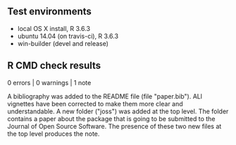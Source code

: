 ## Test environments
* local OS X install, R 3.6.3
* ubuntu 14.04 (on travis-ci), R 3.6.3
* win-builder (devel and release)

## R CMD check results

0 errors | 0 warnings | 1 note

A bibliography was added to the README file (file "paper.bib"). ALl vignettes have been corrected to make them more clear and understandable. 
A new folder ("joss") was added at the top level. The folder contains a paper about the package that is going to be submitted to the Journal of Open Source Software. 
The presence of these two new files at the top level produces the note.
